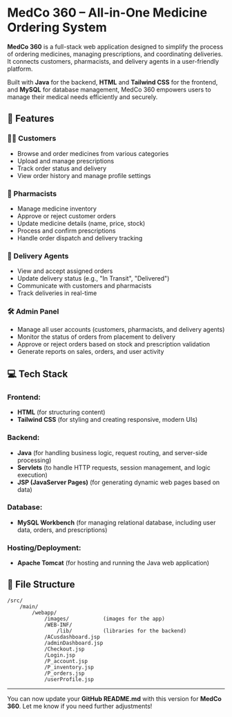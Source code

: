 

# MedCo 360 – All-in-One Medicine Ordering System

**MedCo 360** is a full-stack web application designed to simplify the process of ordering medicines, managing prescriptions, and coordinating deliveries. It connects customers, pharmacists, and delivery agents in a user-friendly platform.

Built with **Java** for the backend, **HTML** and **Tailwind CSS** for the frontend, and **MySQL** for database management, MedCo 360 empowers users to manage their medical needs efficiently and securely.

## 🚀 Features

### 🧑‍⚕️ Customers

* Browse and order medicines from various categories
* Upload and manage prescriptions
* Track order status and delivery
* View order history and manage profile settings

### 💊 Pharmacists

* Manage medicine inventory
* Approve or reject customer orders
* Update medicine details (name, price, stock)
* Process and confirm prescriptions
* Handle order dispatch and delivery tracking

### 🚚 Delivery Agents

* View and accept assigned orders
* Update delivery status (e.g., "In Transit", "Delivered")
* Communicate with customers and pharmacists
* Track deliveries in real-time

### 🛠️ Admin Panel

* Manage all user accounts (customers, pharmacists, and delivery agents)
* Monitor the status of orders from placement to delivery
* Approve or reject orders based on stock and prescription validation
* Generate reports on sales, orders, and user activity

## 💻 Tech Stack

### Frontend:

* **HTML** (for structuring content)
* **Tailwind CSS** (for styling and creating responsive, modern UIs)

### Backend:

* **Java** (for handling business logic, request routing, and server-side processing)
* **Servlets** (to handle HTTP requests, session management, and logic execution)
* **JSP (JavaServer Pages)** (for generating dynamic web pages based on data)

### Database:

* **MySQL Workbench** (for managing relational database, including user data, orders, and prescriptions)

### Hosting/Deployment:

* **Apache Tomcat** (for hosting and running the Java web application)


## 📂 File Structure

```
/src/
    /main/
        /webapp/
            /images/           (images for the app)
            /WEB-INF/
                /lib/          (libraries for the backend)
            /ACusdashboard.jsp
            /adminDashboard.jsp
            /Checkout.jsp
            /Login.jsp
            /P_account.jsp
            /P_inventory.jsp
            /P_orders.jsp
            /userProfile.jsp
```

---

You can now update your **GitHub README.md** with this version for **MedCo 360**. Let me know if you need further adjustments!
